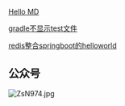 [Hello MD](https://github.com/blackdogss/HelloWorld/blob/master/MD/hello.md)


[gradle不显示test文件](https://github.com/blackdogss/HelloWorld/blob/master/MD/showtest.md)

[redis整合springboot的helloworld](https://github.com/blackdogss/HelloWorld/blob/master/MD/redis整合springboot的helloworld.md)



## 公众号

![ZsN974.jpg](https://image.quzhuanxiang.com/qu_1565251240377)
